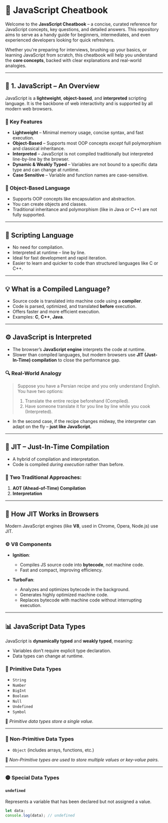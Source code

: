 # 📘 JavaScript Cheatbook

Welcome to the **JavaScript Cheatbook** – a concise, curated reference for JavaScript concepts, key questions, and detailed answers. This repository aims to serve as a handy guide for beginners, intermediates, and even experienced developers looking for quick refreshers.

Whether you're preparing for interviews, brushing up your basics, or learning JavaScript from scratch, this cheatbook will help you understand the **core concepts**, backed with clear explanations and real-world analogies.

---

## 🔹 1. JavaScript – An Overview

JavaScript is a **lightweight**, **object-based**, and **interpreted** scripting language. It is the backbone of web interactivity and is supported by all modern web browsers.

### 🧠 Key Features

- **Lightweight** – Minimal memory usage, concise syntax, and fast execution.
- **Object-Based** – Supports most OOP concepts *except* full polymorphism and classical inheritance.
- **Interpreted** – JavaScript is not compiled traditionally but interpreted line-by-line by the browser.
- **Dynamic & Weakly Typed** – Variables are not bound to a specific data type and can change at runtime.
- **Case Sensitive** – Variable and function names are case-sensitive.

### 🧩 Object-Based Language

- Supports OOP concepts like encapsulation and abstraction.
- You can create objects and classes.
- Traditional inheritance and polymorphism (like in Java or C++) are not fully supported.

---

## 📜 Scripting Language

- No need for compilation.
- Interpreted at runtime – line by line.
- Ideal for fast development and rapid iteration.
- Easier to learn and quicker to code than structured languages like C or C++.

---

## 💡 What is a Compiled Language?

- Source code is translated into machine code using a **compiler**.
- Code is parsed, optimized, and translated **before** execution.
- Offers faster and more efficient execution.
- Examples: **C**, **C++**, **Java**.

---

## ⚙️ JavaScript is Interpreted

- The browser’s **JavaScript engine** interprets the code at runtime.
- Slower than compiled languages, but modern browsers use **JIT (Just-In-Time) compilation** to close the performance gap.

### 🔍 Real-World Analogy

> Suppose you have a Persian recipe and you only understand English.  
> You have two options:  
> 1. Translate the entire recipe beforehand (Compiled).  
> 2. Have someone translate it for you line by line while you cook (Interpreted).

- In the second case, if the recipe changes midway, the interpreter can adapt on the fly – **just like JavaScript.**

---

## 🚀 JIT – Just-In-Time Compilation

- A hybrid of compilation and interpretation.
- Code is compiled *during execution* rather than before.

### 🔧 Two Traditional Approaches:
1. **AOT (Ahead-of-Time) Compilation**
2. **Interpretation**

---

## 🧠 How JIT Works in Browsers

Modern JavaScript engines (like **V8**, used in Chrome, Opera, Node.js) use JIT.

### ⚙️ V8 Components

- **Ignition**:  
  - Compiles JS source code into **bytecode**, not machine code.  
  - Fast and compact, improving efficiency.

- **TurboFan**:  
  - Analyzes and optimizes bytecode in the background.  
  - Generates highly optimized machine code.  
  - Replaces bytecode with machine code without interrupting execution.

---

## 📊 JavaScript Data Types

JavaScript is **dynamically typed** and **weakly typed**, meaning:

- Variables don’t require explicit type declaration.
- Data types can change at runtime.

### 🔸 Primitive Data Types

- `String`
- `Number`
- `BigInt`
- `Boolean`
- `Null`
- `Undefined`
- `Symbol`

🧾 *Primitive data types store a single value.*

---

### 🔹 Non-Primitive Data Types

- `Object` (includes arrays, functions, etc.)

🧾 *Non-Primitive types are used to store multiple values or key-value pairs.*

---

### 🟡 Special Data Types

#### `undefined`
Represents a variable that has been declared but not assigned a value.

```js
let data;
console.log(data); // undefined
